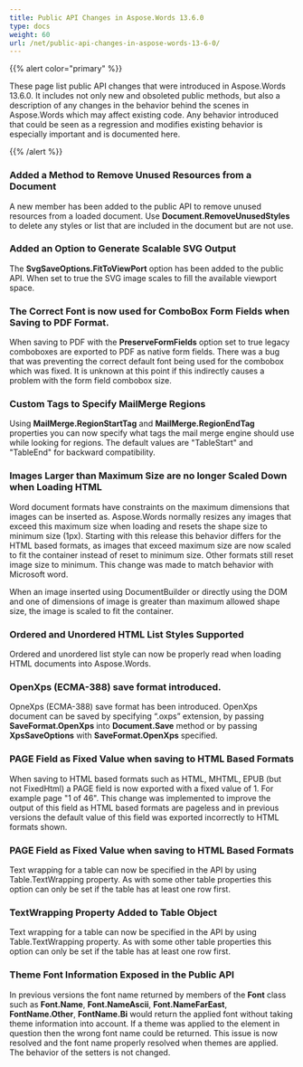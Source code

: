 ```yaml
---
title: Public API Changes in Aspose.Words 13.6.0
type: docs
weight: 60
url: /net/public-api-changes-in-aspose-words-13-6-0/
---
```


{{% alert color="primary" %}} 

These page list public API changes that were introduced in Aspose.Words 13.6.0. It includes not only new and obsoleted public methods, but also a description of any changes in the behavior behind the scenes in Aspose.Words which may affect existing code. Any behavior introduced that could be seen as a regression and modifies existing behavior is especially important and is documented here.

{{% /alert %}} 
### **Added a Method to Remove Unused Resources from a Document**
A new member has been added to the public API to remove unused resources from a loaded document. Use **Document.RemoveUnusedStyles** to delete any styles or list that are included in the document but are not use.
### **Added an Option to Generate Scalable SVG Output**
The **SvgSaveOptions.FitToViewPort** option has been added to the public API. When set to true the SVG image scales to fill the available viewport space.
### **The Correct Font is now used for ComboBox Form Fields when Saving to PDF Format.**
When saving to PDF with the **PreserveFormFields** option set to true legacy comboboxes are exported to PDF as native form fields. There was a bug that was preventing the correct default font being used for the combobox which was fixed. It is unknown at this point if this indirectly causes a problem with the form field combobox size.
### **Custom Tags to Specify MailMerge Regions**
Using **MailMerge.RegionStartTag** and **MailMerge.RegionEndTag** properties you can now specify what tags the mail merge engine should use while looking for regions. The default values are "TableStart" and "TableEnd" for backward compatibility.
### **Images Larger than Maximum Size are no longer Scaled Down when Loading HTML**
Word document formats have constraints on the maximum dimensions that images can be inserted as. Aspose.Words normally resizes any images that exceed this maximum size when loading and resets the shape size to minimum size (1px). Starting with this release this behavior differs for the HTML based formats, as images that exceed maximum size are now scaled to fit the container instead of reset to minimum size. Other formats still reset image size to minimum. This change was made to match behavior with Microsoft word. 

When an image inserted using DocumentBuilder or directly using the DOM and one of dimensions of image is greater than maximum allowed shape size, the image is scaled to fit the container.
### **Ordered and Unordered HTML List Styles Supported**
Ordered and unordered list style can now be properly read when loading HTML documents into Aspose.Words.
### **OpenXps (ECMA-388) save format introduced.**
OpneXps (ECMA-388) save format has been introduced. OpenXps document can be saved by specifying “.oxps” extension, by passing **SaveFormat.OpenXps** into **Document.Save** method or by passing **XpsSaveOptions** with **SaveFormat.OpenXps** specified.
### **PAGE Field as Fixed Value when saving to HTML Based Formats**
When saving to HTML based formats such as HTML, MHTML, EPUB (but not FixedHtml) a PAGE field is now exported with a fixed value of 1. For example page "1 of 46". This change was implemented to improve the output of this field as HTML based formats are pageless and in previous versions the default value of this field was exported incorrectly to HTML formats shown.
### **PAGE Field as Fixed Value when saving to HTML Based Formats**
Text wrapping for a table can now be specified in the API by using Table.TextWrapping property. As with some other table properties this option can only be set if the table has at least one row first.
### **TextWrapping Property Added to Table Object**
Text wrapping for a table can now be specified in the API by using Table.TextWrapping property. As with some other table properties this option can only be set if the table has at least one row first.
### **Theme Font Information Exposed in the Public API**
In previous versions the font name returned by members of the **Font** class such as **Font.Name**, **Font.NameAscii**, **Font.NameFarEast**, **FontName.Other**, **FontName.Bi** would return the applied font without taking theme information into account. If a theme was applied to the element in question then the wrong font name could be returned. This issue is now resolved and the font name properly resolved when themes are applied. The behavior of the setters is not changed.
